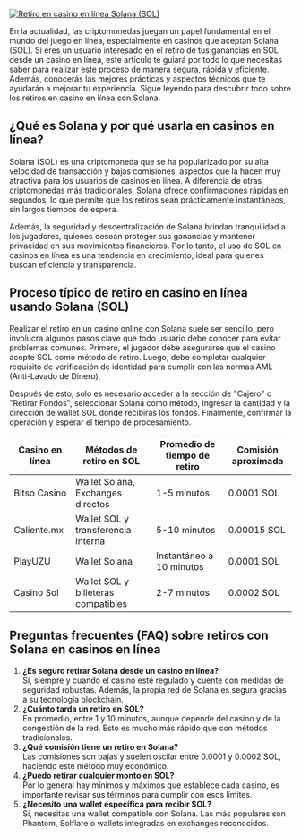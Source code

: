 [![Retiro en casino en línea Solana (SOL)](https://123-caf.pages.dev/gitsignup.png)](https://vrmoo.ru/Bt82HjjY)

<p>En la actualidad, las criptomonedas juegan un papel fundamental en el mundo del juego en línea, especialmente en casinos que aceptan Solana (SOL). Si eres un usuario interesado en el retiro de tus ganancias en SOL desde un casino en línea, este artículo te guiará por todo lo que necesitas saber para realizar este proceso de manera segura, rápida y eficiente. Además, conocerás las mejores prácticas y aspectos técnicos que te ayudarán a mejorar tu experiencia. Sigue leyendo para descubrir todo sobre los retiros en casino en línea con Solana.</p>  <h2>¿Qué es Solana y por qué usarla en casinos en línea?</h2> <p>Solana (SOL) es una criptomoneda que se ha popularizado por su alta velocidad de transacción y bajas comisiones, aspectos que la hacen muy atractiva para los usuarios de casinos en línea. A diferencia de otras criptomonedas más tradicionales, Solana ofrece confirmaciones rápidas en segundos, lo que permite que los retiros sean prácticamente instantáneos, sin largos tiempos de espera.</p> <p>Además, la seguridad y descentralización de Solana brindan tranquilidad a los jugadores, quienes desean proteger sus ganancias y mantener privacidad en sus movimientos financieros. Por lo tanto, el uso de SOL en casinos en línea es una tendencia en crecimiento, ideal para quienes buscan eficiencia y transparencia.</p>  <h2>Proceso típico de retiro en casino en línea usando Solana (SOL)</h2> <p>Realizar el retiro en un casino online con Solana suele ser sencillo, pero involucra algunos pasos clave que todo usuario debe conocer para evitar problemas comunes. Primero, el jugador debe asegurarse que el casino acepte SOL como método de retiro. Luego, debe completar cualquier requisito de verificación de identidad para cumplir con las normas AML (Anti-Lavado de Dinero).</p> <p>Después de esto, solo es necesario acceder a la sección de "Cajero" o "Retirar Fondos", seleccionar Solana como método, ingresar la cantidad y la dirección de wallet SOL donde recibirás los fondos. Finalmente, confirmar la operación y esperar el tiempo de procesamiento.</p>  <table> <thead> <tr> <th>Casino en línea</th> <th>Métodos de retiro en SOL</th> <th>Promedio de tiempo de retiro</th> <th>Comisión aproximada</th> </tr> </thead> <tbody> <tr> <td>Bitso Casino</td> <td>Wallet Solana, Exchanges directos</td> <td>1-5 minutos</td> <td>0.0001 SOL</td> </tr> <tr> <td>Caliente.mx</td> <td>Wallet SOL y transferencia interna</td> <td>5-10 minutos</td> <td>0.00015 SOL</td> </tr> <tr> <td>PlayUZU</td> <td>Wallet Solana</td> <td>Instantáneo a 10 minutos</td> <td>0.0001 SOL</td> </tr> <tr> <td>Casino Sol</td> <td>Wallet SOL y billeteras compatibles</td> <td>2-7 minutos</td> <td>0.0002 SOL</td> </tr> </tbody> </table>  <h2>Preguntas frecuentes (FAQ) sobre retiros con Solana en casinos en línea</h2> <ol> <li><strong>¿Es seguro retirar Solana desde un casino en línea?</strong><br>Sí, siempre y cuando el casino esté regulado y cuente con medidas de seguridad robustas. Además, la propia red de Solana es segura gracias a su tecnología blockchain.</li> <li><strong>¿Cuánto tarda un retiro en SOL?</strong><br>En promedio, entre 1 y 10 minutos, aunque depende del casino y de la congestión de la red. Esto es mucho más rápido que con métodos tradicionales.</li> <li><strong>¿Qué comisión tiene un retiro en Solana?</strong><br>Las comisiones son bajas y suelen oscilar entre 0.0001 y 0.0002 SOL, haciendo este método muy económico.</li> <li><strong>¿Puedo retirar cualquier monto en SOL?</strong><br>Por lo general hay mínimos y máximos que establece cada casino, es importante revisar sus términos para cumplir con esos límites.</li> <li><strong>¿Necesito una wallet específica para recibir SOL?</strong><br>Sí, necesitas una wallet compatible con Solana. Las más populares son Phantom, Solflare o wallets integradas en exchanges reconocidos.</li> </ol>